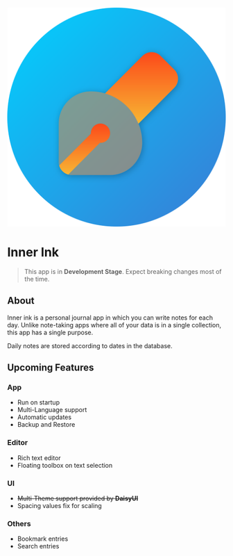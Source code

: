 ![](./public/logo.svg)

# Inner Ink

> This app is in **Development Stage**. Expect breaking changes most of the time.

## About

Inner ink is a personal journal app in which you can write notes for each day. Unlike note-taking apps where all of your data is in a single collection, this app has a single purpose.

Daily notes are stored according to dates in the database.

## Upcoming Features

### App

-   Run on startup
-   Multi-Language support
-   Automatic updates
-   Backup and Restore

### Editor

-   Rich text editor
-   Floating toolbox on text selection

### UI

-   ~~Multi-Theme support provided by **DaisyUI**~~
-   Spacing values fix for scaling

### Others

-   Bookmark entries
-   Search entries

<!-- TODO: Add icons8 reference to app according to https://icons8.com/license -->

<!-- TODO: Configure server settings to make pwa work => https://vite-pwa-org.netlify.app/guide/pwa-minimal-requirements.html#server-configuration -->
